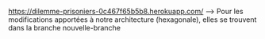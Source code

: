 https://dilemme-prisoniers-0c467f65b5b8.herokuapp.com/
--> Pour les modifications apportées à notre architecture (hexagonale), elles se trouvent dans la branche nouvelle-branche 

